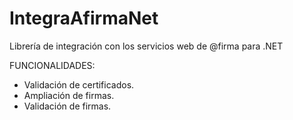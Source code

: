 # IntegraAfirmaNet
Librería de integración con los servicios web de @firma para .NET

FUNCIONALIDADES:

- Validación de certificados.
- Ampliación de firmas.
- Validación de firmas.
